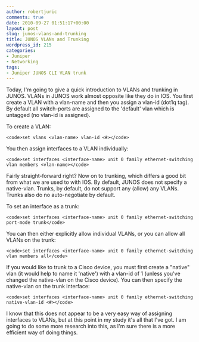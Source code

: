 ```yaml
---
author: robertjuric
comments: true
date: 2010-09-27 01:51:17+00:00
layout: post
slug: junos-vlans-and-trunking
title: JUNOS VLANs and Trunking
wordpress_id: 215
categories:
- Juniper
- Networking
tags:
- Juniper JUNOS CLI VLAN trunk
---
```


Today, I'm going to give a quick introduction to VLANs and trunking in JUNOS. VLANs in JUNOS work almost opposite like they do in IOS. You first create a VLAN with a vlan-name and then you assign a vlan-id (dot1q tag). By default all switch-ports are assigned to the 'default' vlan which is untagged (no vlan-id is assigned). 

To create a VLAN:

    
    <code>set vlans <vlan-name> vlan-id <#></code>



You then assign interfaces to a VLAN individually:

    
    <code>set interfaces <interface-name> unit 0 family ethernet-switching 
    vlan members <vlan-name></code>



Fairly straight-forward right? Now on to trunking, which differs a good bit from what we are used to with IOS. By default, JUNOS does not specify a native-vlan. Trunks, by default, do not support any (allow) any VLANs. Trunks also do no auto-negotiate by default. 

To set an interface as a trunk:

    
    <code>set interfaces <interface-name> unit 0 family ethernet-switching 
    port-mode trunk</code>


You can then either explicitly allow individual VLANs, or you can allow all VLANs on the trunk:

    
    <code>set interfaces <interface-name> unit 0 family ethernet-switching
    vlan members all</code>



If you would like to trunk to a Cisco device, you must first create a "native" vlan (it would help to name it 'native') with a vlan-id of 1 (unless you've changed the native-vlan on the Cisco device). You can then specify the native-vlan on the trunk interface:

    
    <code>set interfaces <interface-name> unit 0 family ethernet-switching
    native-vlan-id <#></code>



I know that this does not appear to be a very easy way of assigning interfaces to VLANs, but at this point in my study it's all that I've got. I am going to do some more research into this, as I'm sure there is a more efficient way of doing things. 
